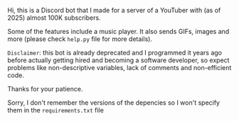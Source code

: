 Hi, this is a Discord bot that I made for a server of a YouTuber with (as of 2025) almost 100K subscribers.

Some of the features include a music player. It also sends GIFs, images and more (please check `help.py` file for more details).

`Disclaimer`: this bot is already deprecated and I programmed it years ago before actually getting hired and becoming a software developer, so expect problems like non-descriptive variables, lack of comments and non-efficient code.

Thanks for your patience.

Sorry, I don't remember the versions of the depencies so I won't specify them in the `requirements.txt` file